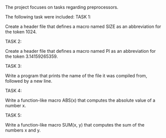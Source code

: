 The project focuses on tasks regarding preprocessors.

The following task were included:
TASK 1:

Create a header file that defines a macro named SIZE as an abbreviation for the token 1024.

TASK 2:

Create a header file that defines a macro named PI as an abbreviation for the token 3.14159265359.

TASK 3:

Write a program that prints the name of the file it was compiled from, followed by a new line.

TASK 4:

Write a function-like macro ABS(x) that computes the absolute value of a number x.

TASK 5:

Write a function-like macro SUM(x, y) that computes the sum of the numbers x and y.
